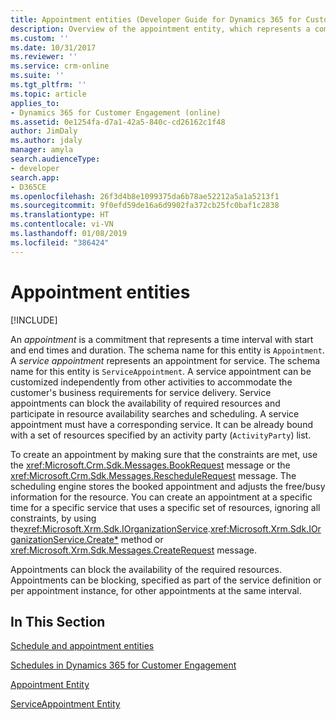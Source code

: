 ```yaml
---
title: Appointment entities (Developer Guide for Dynamics 365 for Customer Engagement) | MicrosoftDocs
description: Overview of the appointment entity, which represents a commitment over a time interval with start and end times and a duration.
ms.custom: ''
ms.date: 10/31/2017
ms.reviewer: ''
ms.service: crm-online
ms.suite: ''
ms.tgt_pltfrm: ''
ms.topic: article
applies_to:
- Dynamics 365 for Customer Engagement (online)
ms.assetid: 0e1254fa-d7a1-42a5-840c-cd26162c1f48
author: JimDaly
ms.author: jdaly
manager: amyla
search.audienceType:
- developer
search.app:
- D365CE
ms.openlocfilehash: 26f3d4b8e1099375da6b78ae52212a5a1a5213f1
ms.sourcegitcommit: 9f0efd59de16a6d9902fa372cb25fc0baf1c2838
ms.translationtype: HT
ms.contentlocale: vi-VN
ms.lasthandoff: 01/08/2019
ms.locfileid: "386424"
---
```

# <a name="appointment-entities"></a>Appointment entities

[!INCLUDE[](../includes/cc_applies_to_update_9_0_0.md)]

An *appointment* is a commitment that represents a time interval with start and end times and duration. The schema name for this entity is `Appointment`.
A *service appointment* represents an appointment for service. The schema name for this entity is `ServiceAppointment`. A service appointment can be customized independently from other activities to accommodate the customer's business requirements for service delivery. Service appointments can block the availability of required resources and participate in resource availability searches and scheduling. A service appointment must have a corresponding service. It can be already bound with a set of resources specified by an activity party (`ActivityParty`) list.  
  
To create an appointment by making sure that the constraints are met, use the <xref:Microsoft.Crm.Sdk.Messages.BookRequest> message or the <xref:Microsoft.Crm.Sdk.Messages.RescheduleRequest> message. The scheduling engine stores the booked appointment and adjusts the free/busy information for the resource. You can create an appointment at a specific time for a specific service that uses a specific set of resources, ignoring all constraints, by using the<xref:Microsoft.Xrm.Sdk.IOrganizationService>.<xref:Microsoft.Xrm.Sdk.IOrganizationService.Create*> method or <xref:Microsoft.Xrm.Sdk.Messages.CreateRequest> message.  
  
Appointments can block the availability of the required resources. Appointments can be blocking, specified as part of the service definition or per appointment instance, for other appointments at the same interval.  
  
## <a name="in-this-section"></a>In This Section  
 [Schedule and appointment entities](schedule-appointment-entities.md)  
  
 [Schedules in Dynamics 365 for Customer Engagement](schedule-collections.md)  
  
 [Appointment Entity](entities/appointment.md)  
  
 [ServiceAppointment Entity](entities/serviceappointment.md)
